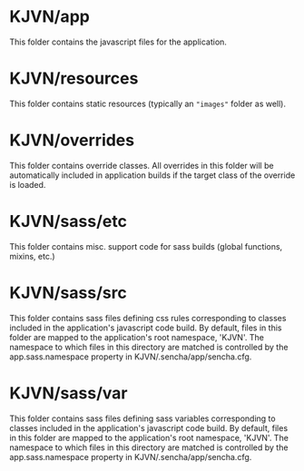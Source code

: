 # KJVN/app

This folder contains the javascript files for the application.

# KJVN/resources

This folder contains static resources (typically an `"images"` folder as well).

# KJVN/overrides

This folder contains override classes. All overrides in this folder will be 
automatically included in application builds if the target class of the override
is loaded.

# KJVN/sass/etc

This folder contains misc. support code for sass builds (global functions, 
mixins, etc.)

# KJVN/sass/src

This folder contains sass files defining css rules corresponding to classes
included in the application's javascript code build.  By default, files in this 
folder are mapped to the application's root namespace, 'KJVN'. The
namespace to which files in this directory are matched is controlled by the
app.sass.namespace property in KJVN/.sencha/app/sencha.cfg. 

# KJVN/sass/var

This folder contains sass files defining sass variables corresponding to classes
included in the application's javascript code build.  By default, files in this 
folder are mapped to the application's root namespace, 'KJVN'. The
namespace to which files in this directory are matched is controlled by the
app.sass.namespace property in KJVN/.sencha/app/sencha.cfg. 
